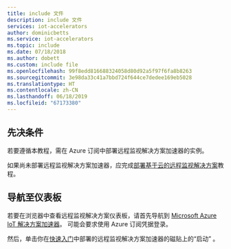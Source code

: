 ```yaml
---
title: include 文件
description: include 文件
services: iot-accelerators
author: dominicbetts
ms.service: iot-accelerators
ms.topic: include
ms.date: 07/18/2018
ms.author: dobett
ms.custom: include file
ms.openlocfilehash: 99f8edd816688324058d80d92a5f97f6fa8b8263
ms.sourcegitcommit: 3e98da33c41a7bbd724f644ce7dedee169eb5028
ms.translationtype: HT
ms.contentlocale: zh-CN
ms.lasthandoff: 06/18/2019
ms.locfileid: "67173380"
---
```

## <a name="prerequisites"></a>先决条件

若要遵循本教程，需在 Azure 订阅中部署远程监视解决方案加速器的实例。

如果尚未部署远程监视解决方案加速器，应完成[部署基于云的远程监视解决方案](../articles/iot-accelerators/quickstart-remote-monitoring-deploy.md)教程。

## <a name="navigate-to-the-dashboard"></a>导航至仪表板

若要在浏览器中查看远程监视解决方案仪表板，请首先导航到 [Microsoft Azure IoT 解决方案加速器](https://www.azureiotsolutions.com/Accelerators#dashboard)。 可能会要求使用 Azure 订阅凭据登录。

然后，单击你在[快速入门](../articles/iot-accelerators/quickstart-remote-monitoring-deploy.md)中部署的远程监视解决方案加速器的磁贴上的“启动”  。
